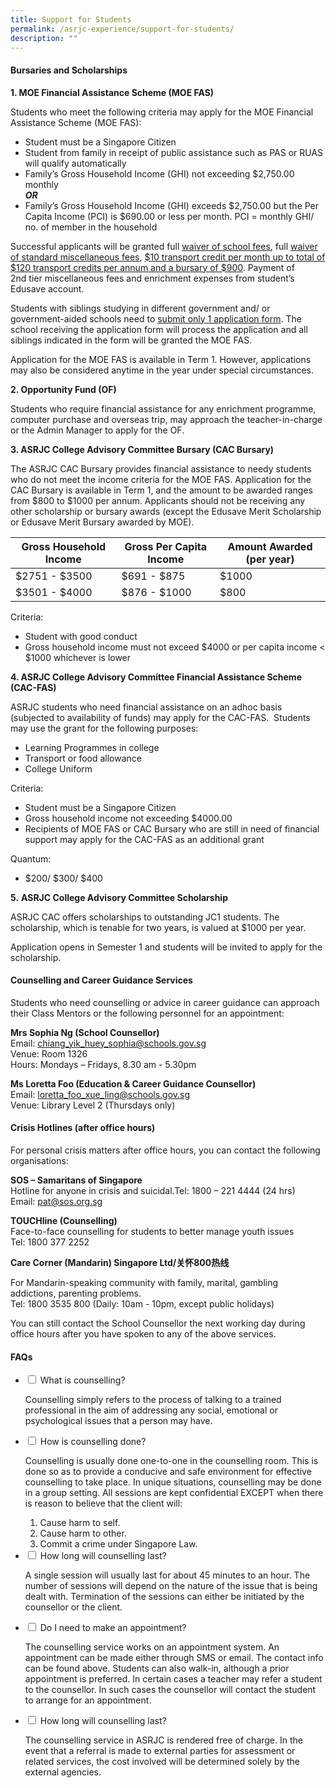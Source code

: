 ```yaml
---
title: Support for Students
permalink: /asrjc-experience/support-for-students/
description: ""
---
```

#### **Bursaries and Scholarships**

**1\. MOE Financial Assistance Scheme (MOE FAS)**

Students who meet the following criteria may apply for the MOE Financial Assistance Scheme (MOE FAS):

*   Student must be a Singapore Citizen
*   Student from family in receipt of public assistance such as PAS or RUAS will qualify automatically
*   Family’s Gross Household Income (GHI) not exceeding $2,750.00 monthly  
    **_OR_**
*   Family’s Gross Household Income (GHI) exceeds $2,750.00 but the Per Capita Income (PCI) is $690.00 or less per month. PCI = monthly GHI/ no. of member in the household

Successful applicants will be granted full <u>waiver of school fees</u>, full <u>waiver of standard miscellaneous fees</u>, <u>$10 transport credit per month up to total of $120 transport credits per annum and a bursary of $900</u>. Payment of 2nd&nbsp;tier miscellaneous fees and enrichment expenses from student’s Edusave account.

Students with siblings studying in different government and/ or government-aided schools need to <u>submit only 1 application form</u>. The school receiving the application form will process the application and all siblings indicated in the form will be granted the MOE FAS.

Application for the MOE FAS is available in Term 1. However, applications may also be considered anytime in the year under special circumstances.

**2\. Opportunity Fund (OF)**

Students who require financial assistance for any enrichment programme, computer purchase and overseas trip, may approach the teacher-in-charge or the Admin Manager to apply for the OF.

**3\. ASRJC College Advisory Committee Bursary (CAC Bursary)**

The ASRJC CAC Bursary provides financial assistance to needy students who do not meet the income criteria for the MOE FAS. Application for the CAC Bursary is available in Term 1, and the amount to be awarded ranges from $800 to $1000 per annum. Applicants should not be receiving any other scholarship or bursary awards (except the Edusave Merit Scholarship or Edusave Merit Bursary awarded by MOE).

| **Gross Household Income** | **Gross Per Capita Income** | **Amount Awarded (per year)** |
| -------- | -------- | -------- |
| $2751 - $3500     | $691 - $875     | $1000     |
| $3501 - $4000     | $876 - $1000     | $800     |


Criteria:

*   Student with good conduct
*   Gross household income must not exceed $4000 or per capita income &lt; $1000 whichever is lower

**4\. ASRJC College Advisory Committee Financial Assistance Scheme (CAC-FAS)**

ASRJC students who need financial assistance on an adhoc basis (subjected to availability of funds) may apply for the CAC-FAS.&nbsp; Students may use the grant for the following purposes:

*   Learning Programmes in college
*   Transport or food allowance
*   College Uniform

Criteria:

*   Student must be a Singapore Citizen
*   Gross household income not exceeding $4000.00
*   Recipients of MOE FAS or CAC Bursary who are still in need of financial support may apply for the CAC-FAS as an additional grant

Quantum:

*   $200/ $300/ $400&nbsp;

**5.**&nbsp;**ASRJC College Advisory Committee Scholarship**

ASRJC CAC offers scholarships to outstanding JC1 students. The scholarship, which is tenable for two years, is valued at $1000 per year.

Application opens in Semester 1 and students will be invited to apply for the scholarship.

#### **Counselling and Career Guidance Services**

Students who need counselling or advice in career guidance can approach their Class Mentors or the following personnel for an appointment:

**Mrs Sophia Ng (School Counsellor)**  
Email:&nbsp;[chiang\_yik\_huey\_sophia@schools.gov.sg](mailto:chiang_yik_huey_sophia@schools.gov.sg)  
Venue: Room 1326  
Hours: Mondays – Fridays, 8.30 am - 5.30pm

**Ms Loretta Foo (Education &amp; Career Guidance Counsellor)**  
Email:&nbsp;[loretta\_foo\_xue\_ling@schools.gov.sg](mailto:loretta_foo_xue_ling@schools.gov.sg)  
Venue: Library Level 2 (Thursdays only)

#### **Crisis Hotlines**&nbsp;(after office hours)

For personal crisis matters after office hours, you can contact the following organisations:

**SOS – Samaritans of Singapore**  
Hotline for anyone in crisis and suicidal.Tel: 1800 – 221 4444 (24 hrs)  
Email:&nbsp;[pat@sos.org.sg](mailto:pat@sos.org.sg)

**TOUCHline (Counselling)**  
Face-to-face counselling for students to better manage youth issues  
Tel: 1800 377 2252

**Care Corner (Mandarin) Singapore Ltd/关怀800热线**

For Mandarin-speaking community with family, marital, gambling addictions, parenting problems.  
Tel: 1800 3535 800 (Daily: 10am - 10pm, except public holidays)

You can still contact the School Counsellor the next working day during office hours after you have spoken to any of the above services.

#### FAQs

<ul class="jekyllcodex_accordion">
  <li>
    <input type="checkbox" id="accordion1">
    <label for="accordion1">What is counselling?</label>
    <div>
      <p>Counselling simply refers to the process of talking to a trained professional in the aim of addressing any social, emotional or psychological issues that a person may have.</p>
    </div>
	</li>
   <li>
    <input type="checkbox" id="accordion2">
    <label for="accordion2">How is counselling done?</label>
    <div>
      <p>Counselling is usually done one-to-one in the counselling room. This is done so as to provide a conducive and safe environment for effective counselling to take place. In unique situations, counselling may be done in a group setting. All sessions are kept confidential EXCEPT when there is reason to believe that the client will:</p>
			<ol>
        <li>Cause harm to self.</li>
        <li>Cause harm to other.</li>
        <li>Commit a crime under Singapore Law.</li>
      </ol>
    </div>
	</li>
	  <li>
    <input type="checkbox" id="accordion3">
    <label for="accordion3">How long will counselling last? </label>
    <div>
			<p>A single session will usually last for about 45 minutes to an hour. The number of sessions will depend on the nature of the issue that is being dealt with. Termination of the sessions can either be initiated by the counsellor or the client.</p>
    </div>
	</li>
	<li>
    <input type="checkbox" id="accordion4">
    <label for="accordion4">Do I need to make an appointment? </label>
    <div>
			<p>The counselling service works on an appointment system. An appointment can be made either through SMS or email. The contact info can be found above. Students can also walk-in, although a prior appointment is preferred. In certain cases a teacher may refer a student to the counsellor. In such cases the counsellor will contact the student to arrange for an appointment.</p>
    </div>
	</li>
	<li>
    <input type="checkbox" id="accordion5">
    <label for="accordion5">How long will counselling last? </label>
    <div>
			<p>The counselling service in ASRJC is rendered free of charge. In the event that a referral is made to external parties for assessment or related services, the cost involved will be determined solely by the external agencies.</p>
    </div>
	</li>
</ul>